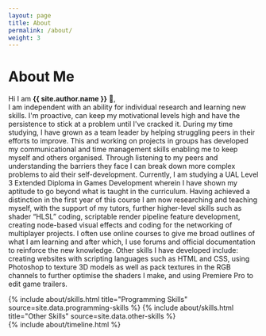 ```yaml
---
layout: page
title: About
permalink: /about/
weight: 3
---
```


# **About Me**

Hi I am **{{ site.author.name }}** :wave:,<br>
I am independent with an ability for individual research and learning new skills. I'm proactive, can keep my motivational levels high and have the persistence to stick at a problem until I've cracked it. During my time studying, I have grown as a team leader by helping struggling peers in their efforts to improve. This and working on projects in groups has developed my communicational and time management skills enabling me to keep myself and others organised. Through listening to my peers and understanding the barriers they face I can break down more complex problems to aid their self-development. Currently, I am studying a UAL Level 3 Extended Diploma in Games Development wherein I have shown my aptitude to go beyond what is taught in the curriculum. Having achieved a distinction in the first year of this course I am now researching and teaching myself, with the support of my tutors, further higher-level skills such as shader “HLSL” coding, scriptable render pipeline feature development, creating node-based visual effects and coding for the networking of multiplayer projects. I often use online courses to give me broad outlines of what I am learning and after which, I use forums and official documentation to reinforce the new knowledge. Other skills I have developed include: creating websites with scripting languages such as HTML and CSS, using Photoshop to texture 3D models as well as pack textures in the RGB channels to further optimise the shaders I make, and using Premiere Pro to edit game trailers.

<div class="row">
{% include about/skills.html title="Programming Skills" source=site.data.programming-skills %}
{% include about/skills.html title="Other Skills" source=site.data.other-skills %}
</div>

<div class="row">
{% include about/timeline.html %}
</div>

